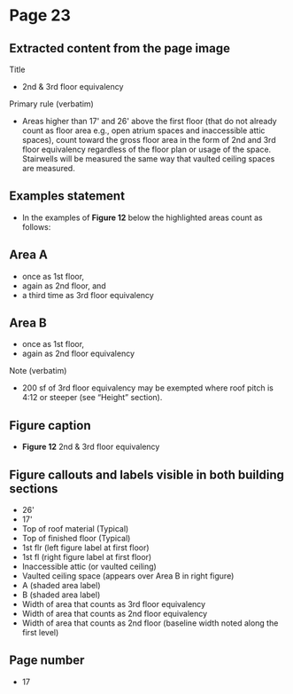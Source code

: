 # Page 23

## Extracted content from the page image

Title
* 2nd & 3rd floor equivalency

Primary rule (verbatim)
* Areas higher than 17' and 26' above the first floor (that do not already count as floor area e.g., open atrium spaces and inaccessible attic spaces), count toward the gross floor area in the form of 2nd and 3rd floor equivalency regardless of the floor plan or usage of the space. Stairwells will be measured the same way that vaulted ceiling spaces are measured.

## Examples statement
* In the examples of **Figure 12** below the highlighted areas count as follows:

## Area A
* once as 1st floor,
* again as 2nd floor, and
* a third time as 3rd floor equivalency

## Area B
* once as 1st floor,
* again as 2nd floor equivalency

Note (verbatim)
* 200 sf of 3rd floor equivalency may be exempted where roof pitch is 4:12 or steeper (see “Height” section).

## Figure caption
* **Figure 12** 2nd & 3rd floor equivalency

## Figure callouts and labels visible in both building sections
* 26'
* 17'
* Top of roof material (Typical)
* Top of finished floor (Typical)
* 1st flr (left figure label at first floor)
* 1st fl (right figure label at first floor)
* Inaccessible attic (or vaulted ceiling)
* Vaulted ceiling space (appears over Area B in right figure)
* A (shaded area label)
* B (shaded area label)
* Width of area that counts as 3rd floor equivalency
* Width of area that counts as 2nd floor equivalency
* Width of area that counts as 2nd floor (baseline width noted along the first level)

## Page number
* 17